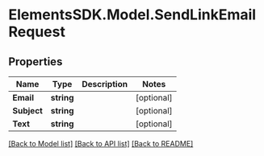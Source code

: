 # ElementsSDK.Model.SendLinkEmailRequest

## Properties

Name | Type | Description | Notes
------------ | ------------- | ------------- | -------------
**Email** | **string** |  | [optional] 
**Subject** | **string** |  | [optional] 
**Text** | **string** |  | [optional] 

[[Back to Model list]](../#documentation-for-models) [[Back to API list]](../#documentation-for-api-endpoints) [[Back to README]](../)

